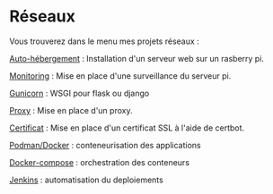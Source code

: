 <h1>Réseaux</h1>

Vous trouverez dans le menu mes projets réseaux :

[Auto-hébergement](autohebergement.md) : Installation d'un serveur web sur un rasberry pi.

[Monitoring](monitoring.md) : Mise en place d'une surveillance du serveur pi.

[Gunicorn](gunicorn.md) : WSGI pour flask ou django

[Proxy](proxy.md) : Mise en place d'un proxy.

[Certificat](certificats.md) : Mise en place d'un certificat SSL à l'aide de certbot.

[Podman/Docker](podman.md) : conteneurisation des applications

[Docker-compose](docker-compose.md) : orchestration des conteneurs

[Jenkins](jenkins.md) : automatisation du deploiements